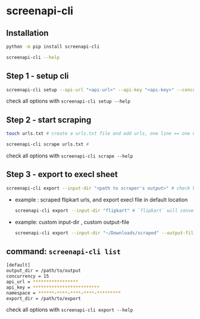 # screenapi-cli

## Installation

```bash
python -m pip install screenapi-cli

screenapi-cli --help
```

## Step 1 - setup cli
```bash
screenapi-cli setup --api-url "<api-url>" --api-key "<api-key>" --concurrency 15
```

check all options with `screenapi-cli setup --help`

## Step 2 - start scraping

```bash
touch urls.txt # create a urls.txt file and add urls, one line == one url

screenapi-cli scrape urls.txt #
```
check all options with `screenapi-cli scrape --help`

## Step 3 - export to execl sheet
```bash
screenapi-cli export --input-dir "<path to scraper's output>" # check below
```

* example : scraped flipkart urls, and export execl file in default location
    ```bash
    screenapi-cli export --input-dir "flipkart" # `flipkart` will convert into `/path/to/screenapi-cli/config/output/flipkart` and --output-file will be `/path/to/screenapi-cli/config/output/flipkart.xlsx` and --sort-by will be `sl`
    ```

* example: custom input-dir , custom output-file
    ```bash
    screenapi-cli export --input-dir "~/Downloads/scraped" --output-file "./flipkart.xlsx"
    ```

## command: `screenapi-cli list`
```bash
[default]
output_dir = /path/to/output
concurrency = 15
api_url = *****************
api_key = *************************
namespace = ******-****-****-****-*********
export_dir = /path/to/export
```
check all options with `screenapi-cli export --help`